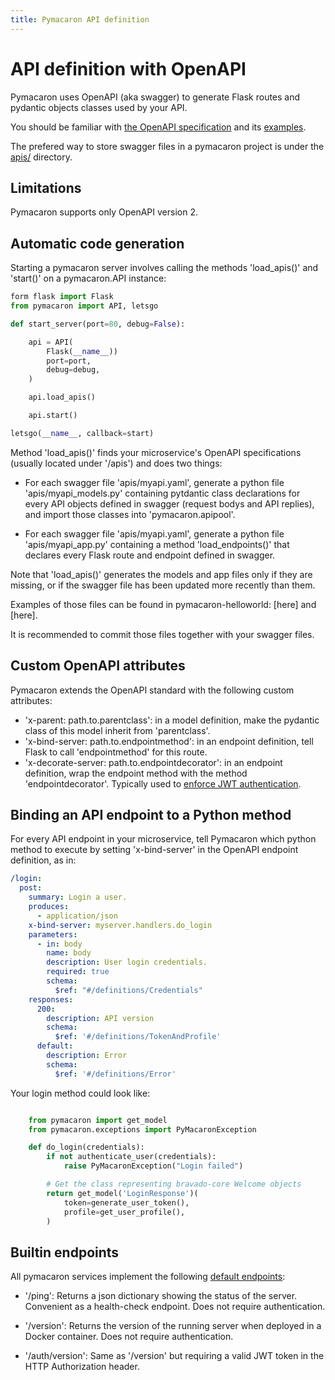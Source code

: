 ```yaml
---
title: Pymacaron API definition
---
```


API definition with OpenAPI
===========================

Pymacaron uses OpenAPI (aka swagger) to generate Flask routes and pydantic objects classes used by your API. 

You should be familiar with [the OpenAPI specification](https://swagger.io/specification/) and its
[examples](https://github.com/OAI/OpenAPI-Specification/tree/master/examples/v3.0).

The prefered way to store swagger files in a pymacaron project is under the [apis/](https://github.com/pymacaron/pymacaron-helloworld/tree/master/apis) directory.

## Limitations

Pymacaron supports only OpenAPI version 2.

## Automatic code generation

Starting a pymacaron server involves calling the methods 'load_apis()' and 'start()' on a pymacaron.API instance:

```python
form flask import Flask
from pymacaron import API, letsgo

def start_server(port=80, debug=False):

    api = API(
        Flask(__name__))
        port=port,
        debug=debug,
    )

    api.load_apis()

    api.start()

letsgo(__name__, callback=start)
```

Method 'load_apis()' finds your microservice's OpenAPI specifications (usually located under '/apis') and does two things:

* For each swagger file 'apis/myapi.yaml', generate a python file 'apis/myapi_models.py' containing pytdantic class declarations for every API objects defined in swagger (request bodys and API replies), and import those classes into 'pymacaron.apipool'.

* For each swagger file 'apis/myapi.yaml', generate a python file 'apis/myapi_app.py' containing a method 'load_endpoints()' that declares every Flask route and endpoint defined in swagger.

Note that 'load_apis()' generates the models and app files only if they are missing, or if the swagger file has been updated more recently than them.

Examples of those files can be found in pymacaron-helloworld: [here] and [here].

It is recommended to commit those files together with your swagger files.

## Custom OpenAPI attributes

Pymacaron extends the OpenAPI standard with the following custom attributes: 

* 'x-parent: path.to.parentclass': in a model definition, make the pydantic class of this model inherit from 'parentclass'. 
* 'x-bind-server: path.to.endpointmethod': in an endpoint definition, tell Flask to call 'endpointmethod' for this route.
* 'x-decorate-server: path.to.endpointdecorator': in an endpoint definition, wrap the endpoint method with the method 'endpointdecorator'. Typically used to [enforce JWT authentication](jwt.html).

## Binding an API endpoint to a Python method

For every API endpoint in your microservice, tell Pymacaron which
python method to execute by setting 'x-bind-server' in the OpenAPI endpoint definition, as in:

```yaml
/login:
  post:
    summary: Login a user.
    produces:
      - application/json
    x-bind-server: myserver.handlers.do_login
    parameters:
      - in: body
        name: body
        description: User login credentials.
        required: true
        schema:
          $ref: "#/definitions/Credentials"
    responses:
      200:
        description: API version
        schema:
          $ref: '#/definitions/TokenAndProfile'
      default:
        description: Error
        schema:
          $ref: '#/definitions/Error'
```

Your login method could look like:

```python

    from pymacaron import get_model
    from pymacaron.exceptions import PyMacaronException

    def do_login(credentials):
        if not authenticate_user(credentials):
            raise PyMacaronException("Login failed")

        # Get the class representing bravado-core Welcome objects
        return get_model('LoginResponse')(
            token=generate_user_token(),
            profile=get_user_profile(),
        )

```

## Builtin endpoints

All pymacaron services implement the following [default endpoints](https://github.com/pymacaron/pymacaron/blob/master/pymacaron/ping.yaml):

* '/ping': Returns a json dictionary showing the status of the server. Convenient as a health-check endpoint. Does not require authentication.

* '/version': Returns the version of the running server when deployed in a Docker container. Does not require authentication.

* '/auth/version': Same as '/version' but requiring a valid JWT token in the HTTP Authorization header.
